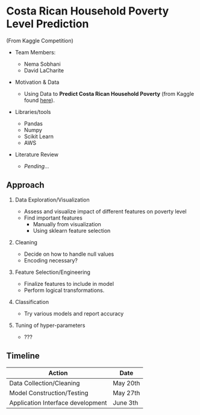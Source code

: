 # Costa Rican Household Poverty Level Prediction
(From Kaggle Competition)

- Team Members:
    - Nema Sobhani
    - David LaCharite

- Motivation & Data
    - Using Data to **Predict Costa Rican Household Poverty** (from Kaggle found [here](https://www.kaggle.com/c/costa-rican-household-poverty-prediction)).

- Libraries/tools
    - Pandas
    - Numpy
    - Scikit Learn
    - AWS

- Literature Review
    - *Pending...*

## Approach

1.  Data Exploration/Visualization
    -  Assess and visualize impact of different features on poverty level
    -  Find important features
        -  Manually from visualization
        -  Using sklearn feature selection

2.  Cleaning
    -  Decide on how to handle null values
    -  Encoding necessary? 
    
3.  Feature Selection/Engineering
    -  Finalize features to include in model
    -  Perform logical transformations.
    
4.  Classification
    -  Try various models and report accuracy
    
5.  Tuning of hyper-parameters
    -  ???


## Timeline

Action | Date
--- | --- 
Data Collection/Cleaning | May 20th
Model Construction/Testing | May 27th
Application Interface development | June 3th
